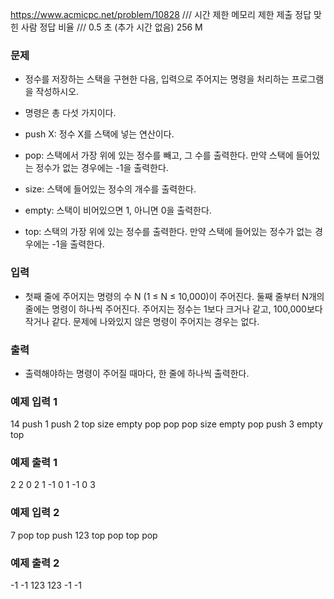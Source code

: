 https://www.acmicpc.net/problem/10828
/// 시간 제한 메모리 제한 제출 정답 맞힌 사람 정답 비율
/// 0.5 초 (추가 시간 없음) 256 M

### 문제

- 정수를 저장하는 스택을 구현한 다음, 입력으로 주어지는 명령을 처리하는 프로그램을 작성하시오.

- 명령은 총 다섯 가지이다.

- push X: 정수 X를 스택에 넣는 연산이다.
- pop: 스택에서 가장 위에 있는 정수를 빼고, 그 수를 출력한다. 만약 스택에 들어있는 정수가 없는 경우에는 -1을 출력한다.
- size: 스택에 들어있는 정수의 개수를 출력한다.
- empty: 스택이 비어있으면 1, 아니면 0을 출력한다.
- top: 스택의 가장 위에 있는 정수를 출력한다. 만약 스택에 들어있는 정수가 없는 경우에는 -1을 출력한다.

### 입력

- 첫째 줄에 주어지는 명령의 수 N (1 ≤ N ≤ 10,000)이 주어진다. 둘째 줄부터 N개의 줄에는 명령이 하나씩 주어진다. 주어지는 정수는 1보다 크거나 같고, 100,000보다 작거나 같다. 문제에 나와있지 않은 명령이 주어지는 경우는 없다.

### 출력

- 출력해야하는 명령이 주어질 때마다, 한 줄에 하나씩 출력한다.

### 예제 입력 1

14
push 1
push 2
top
size
empty
pop
pop
pop
size
empty
pop
push 3
empty
top

### 예제 출력 1

2
2
0
2
1
-1
0
1
-1
0
3

### 예제 입력 2

7
pop
top
push 123
top
pop
top
pop

### 예제 출력 2

-1
-1
123
123
-1
-1
